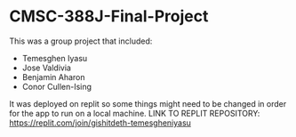 # CMSC-388J-Final-Project
This was a group project that included:
* Temesghen Iyasu
* Jose Valdivia
* Benjamin Aharon
* Conor Cullen-Ising

 It was deployed on replit so some things might need to be changed in order for the app to run on a local machine.
 LINK TO REPLIT REPOSITORY:
 https://replit.com/join/gishitdeth-temesgheniyasu
